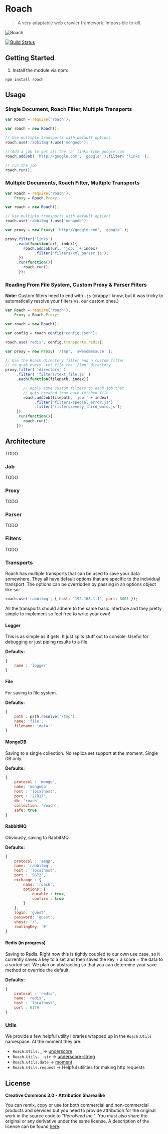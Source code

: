 # Roach

> A very adaptable web crawler framework. Impossible to kill.

![Roach](roach_medium.png)

[![Build Status](https://travis-ci.org/PetroFeed/roach.png)](https://travis-ci.org/PetroFeed/roach)

## Getting Started

1. Install the module via npm:
  
```
npm install roach
```

## Usage

### Single Document, Roach Filter, Multiple Transports

```js
var Roach = require('roach');

var roach = new Roach();

// Use multiple transports with default options
roach.use('rabbitmq').use('mongodb');

// Add a job to get all the 'a' links from google.com
roach.addJob( 'http://google.com', 'google' ).filter( 'links' );

// run the job
roach.run();
```

### Multiple Documents, Roach Filter, Multiple Transports

```js
var Roach = require('roach'),
    Proxy = Roach.Proxy;

var roach = new Roach();

// Use multiple transports with default options
roach.use('rabbitmq').use('mongodb');

var proxy = new Proxy( 'http://google.com', 'google' );

proxy.filter('links')
     .each(function(url, index){
        roach.addJob(url, 'job:' + index)
             .filter('filters/xml_parser.js');
      })
     .run(function(){
        roach.run();
      });
```

### Reading From File System, Custom Proxy & Parser Filters

**Note:** Custom filters need to end with `.js` (crappy I know, but it was tricky to automatically resolve your filters vs. our custom ones.)

```js
var Roach = require('roach'),
    Proxy = Roach.Proxy;

var roach = new Roach();

var config = roach.config('config.json');

roach.use('redis', config.transports.redis);

var proxy = new Proxy( '/tmp', 'awesomesauce' );

// Use the Roach directory filter and a custom filter
// to grab every .txt file the '/tmp' directory
proxy.filter( 'directory' )
	 .filter( 'filters/text_file.js' )
	 .each(function(filepath, index){

	 	// Apply some custom filters to each job that 
	 	// gets created from each fetched file
	    roach.addJob(filepath, 'job:' + index)
	         .filter('filters/special_error.js')
	         .filter('filters/every_third_word.js');
	 })
	 .run(function(){
	    roach.run();
	 });
```

## Architecture

TODO

### Job

TODO

### Proxy

TODO

### Parser

TODO

### Filters

TODO

### Transports

Roach has multiple transports that can be used to save your data somewhere. They all have default options that are specific to the individual transport. The options can be overridden by passing in an options object like so:

```js
roach.use('rabbitmq', { host: '192.168.1.1', port: 8001 });
```

All the transports should adhere to the same basic interface and they pretty simple to implement so feel free to write your own!

#### Logger

This is as simple as it gets. It just spits stuff out to console. Useful for debugging or just piping results to a file.

**Defaults:**

```js
{
    name : 'logger'
}

```

#### File

For saving to file system.

**Defaults:**

```js
{
    path : path.resolve('/tmp'),
    name: 'file',
    filename: 'data:'
}

```

#### MongoDB

Saving to a single collection. No replica set support at the moment. Single DB only.

**Defaults:**

```js
{
    protocol : 'mongo',
    name: 'mongodb',
    host : 'localhost',
    port : '27017',
    db: 'roach',
    collection: 'roach',
    safe: true
}

```


#### RabbitMQ

Obviously, saving to RabbitMQ.

**Defaults:**

```js
{
    protocol : 'amqp',
    name: 'rabbitmq',
    host : 'localhost',
    port : '5672',
    exchange : {
        name: 'roach',
        options: {
            durable : true,
            confirm : true
        }
    },
    login: 'guest',
    password: 'guest',
    vhost: '/',
    routingKey: '#'
}
```

#### Redis (in progress)

Saving to Redis. Right now this is tightly coupled to our own use case, so it currently saves a key to a set and then saves the key + a score + the data to a sorted set. We plan on abstracting so that you can determine your save method or override the default.

**Defaults:**

```js
{
    protocol : 'redis',
    name: 'redis',
    host : 'localhost',
    port : 6379
}
```

### Utils

We provide a few helpful utility libraries wrapped up in the `Roach.Utils` namespace. At the moment they are:

* `Roach.Utils._` -> [underscore](http://underscorejs.org)
* `Roach.Utils._.str` -> [underscore-string](http://epeli.github.io/underscore.string/)
* `Roach.Utils.date` -> [moment](http://momentjs.com)
* `Roach.Utils.request` -> Helpful utilities for making http requests

## License

**Creative Commons 3.0 - Attribution Sharealike**

You can remix, copy or use for both commercial and non-commercial products and services but you need to provide attribution for the original work in the source code to *"PetroFeed Inc."*. You must also share the original or any derivative under the same license. A description of the license can be found [here](http://creativecommons.org/licenses/by-sa/3.0).